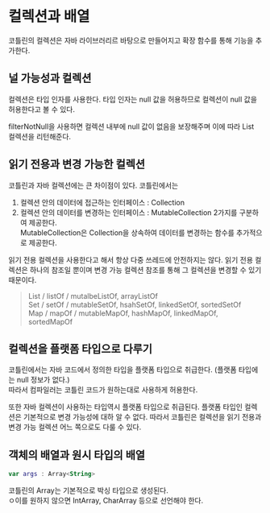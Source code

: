 # 컬렉션과 배열
코틀린의 컬렉션은 자바 라이브러리르 바탕으로 만들어지고 확장 함수를 통해 기능을 추가한다.

## 널 가능성과 컬렉션
컬렉션은 타입 인자를 사용한다. 타입 인자는 null 값을 허용하므로 컬렉션이 null 값을 허용한다고 볼 수 있다.

filterNotNull을 사용하면 컬렉션 내부에 null 값이 없음을 보장해주며 이에 따라 List<Any> 컬렉션을 리턴해준다.

## 읽기 전용과 변경 가능한 컬렉션
코틀린과 자바 컬렉션에는 큰 차이점이 있다. 코틀린에서는 
1. 컬렉션 안의 데이터에 접근하는 인터페이스 : Collection
2. 컬렉션 안의 데이터를 변경하는 인터페이스 : MutableCollection
2가지를 구분하여 제공한다.   
MutableCollection은 Collection을 상속하여 데이터를 변경하는 함수를 추가적으로 제공한다.

읽기 전용 컬렉션을 사용한다고 해서 항상 다중 쓰레드에 안전하지는 않다.
읽기 전용 컬렉션은 하나의 참조일 뿐이며 변경 가능 컬렉션 참조를 통해 그 컬렉션을 변경할 수 있기 때문이다.

> List / listOf / mutalbeListOf, arrayListOf   
> Set / setOf / mutableSetOf, hsahSetOf, linkedSetOf, sortedSetOf   
> Map / mapOf / mutableMapOf, hashMapOf, linkedMapOf, sortedMapOf

## 컬렉션을 플랫폼 타입으로 다루기
코틀린에서는 자바 코드에서 정의한 타입을 플랫폼 타입으로 취급한다. (플랫폼 타입에는 null 정보가 없다.)   
따라서 컴파일러는 코틀린 코드가 원하는대로 사용하게 허용한다.

또한 자바 컬렉션이 사용하는 타입역시 플랫폼 타입으로 취급된다. 
플랫폼 타입인 컬렉션은 기본적으로 변경 가능성에 대하 알 수 없다. 
따라서 코틀린은 컬렉션을 읽기 전용과 변경 가능 컬렉션 어느 쪽으로도 다룰 수 있다.

## 객체의 배열과 원시 타입의 배열
```kotlin
var args : Array<String>
```

코틀린의 Array는 기본적으로 박싱 타입으로 생성된다.   
ㅇ이를 원하지 않으면 IntArray, CharArray 등으로 선언해야 한다. 
